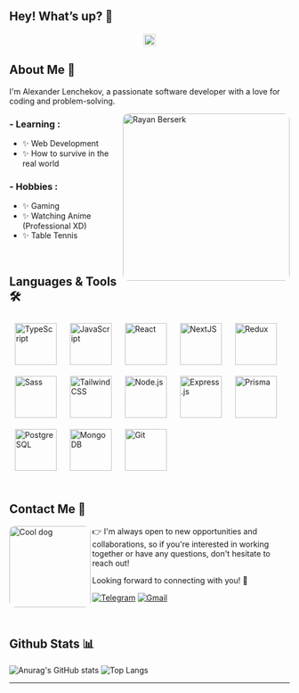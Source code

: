 ## Hey! What’s up? 👋

<div align="center">
<img src="https://i.pinimg.com/originals/4a/fc/9b/4afc9b072b54a7e23b750bccf5d941cc.gif" style='border: 4px solid #eee' />
</div>

## About Me 💬

I'm Alexander Lenchekov, a passionate software developer with a love for coding and problem-solving.

<img height="300" alt="Rayan Berserk"  src="https://i.pinimg.com/564x/54/ef/c2/54efc256367e97a78be750e2ed903f0c.jpg" align="right" style='border-radius: 10px;'>

### - Learning :

- ✨ Web Development
- ✨ How to survive in the real world

### - Hobbies :

- ✨ Gaming
- ✨ Watching Anime (Professional XD)
- ✨ Table Tennis

<br/>

## Languages & Tools 🛠

<div align="left">
<a href="https://www.typescriptlang.org/" target="_blank"><img style="margin: 10px" src="https://profilinator.rishav.dev/skills-assets/typescript-original.svg" alt="TypeScript" height="75" /></a>
<a href="https://www.javascript.com/" target="_blank"><img style="margin: 10px" src="https://profilinator.rishav.dev/skills-assets/javascript-original.svg" alt="JavaScript" height="75" /></a>
<a href="https://reactjs.org/" target="_blank"><img style="margin: 10px" src="https://profilinator.rishav.dev/skills-assets/react-original-wordmark.svg" alt="React" height="75" /></a>
<a href="https://nextjs.org/" target="_blank"><img style="margin: 10px" src="https://profilinator.rishav.dev/skills-assets/nextjs.png" alt="NextJS" height="75" /></a>
<a href="https://redux.js.org/" target="_blank"><img style="margin: 10px" src="https://profilinator.rishav.dev/skills-assets/redux-original.svg" alt="Redux" height="75" /></a> 
<a href="https://sass-lang.com/" target="_blank"><img style="margin: 10px" src="https://profilinator.rishav.dev/skills-assets/sass-original.svg" alt="Sass" height="75" /></a>
<a href="https://www.tailwindcss.com/" target="_blank"><img style="margin: 10px" src="https://profilinator.rishav.dev/skills-assets/tailwindcss.svg" alt="Tailwind CSS" height="75" /></a>
<a href="https://nodejs.org/" target="_blank"><img style="margin: 10px" src="https://profilinator.rishav.dev/skills-assets/nodejs-original-wordmark.svg" alt="Node.js" height="75" /></a>
<a href="https://expressjs.com/" target="_blank"><img style="margin: 10px" src="https://profilinator.rishav.dev/skills-assets/express-original-wordmark.svg" alt="Express.js" height="75" /></a>
<a href="https://www.prisma.io/" target="_blank"><img style="margin: 10px" src="https://profilinator.rishav.dev/skills-assets/prisma.png" alt="Prisma" height="75" /></a>
<a href="https://www.postgresql.org/" target="_blank"><img style="margin: 10px" src="https://profilinator.rishav.dev/skills-assets/postgresql-original-wordmark.svg" alt="PostgreSQL" height="75" /></a>
<a href="https://www.mongodb.com/" target="_blank"><img style="margin: 10px" src="https://profilinator.rishav.dev/skills-assets/mongodb-original-wordmark.svg" alt="MongoDB" height="75" /></a>
<a href="https://github.com/" target="_blank"><img style="margin: 10px" src="https://profilinator.rishav.dev/skills-assets/git-scm-icon.svg" alt="Git" height="75" /></a>
</div>
<br/>

## Contact Me 🤝

<img width="146" alt="Cool dog" align="left" src="https://i.pinimg.com/564x/e3/73/98/e3739866d8f6edf3062f8b239c82ccc2.jpg" style='border-radius: 10px'>

👉 I'm always open to new opportunities and collaborations, so if you're interested in working together or have any questions, don't hesitate to reach out!

Looking forward to connecting with you! 🚀

[![Telegram](https://img.shields.io/badge/Telegram-2CA5E0?style=for-the-badge&logo=telegram&logoColor=white)](https://t.me/xx_alex_lllenchenkov_xx)
[![Gmail](https://img.shields.io/badge/Gmail-D14836?style=for-the-badge&logo=gmail&logoColor=white)](lenchekov.a.d@gmail.com)

<br/>

## Github Stats 📊

![Anurag's GitHub stats](https://github-readme-stats.vercel.app/api?username=AlexxLen&show_icons=true&hide_rank=true&hide_title=true&theme=transparent)
![Top Langs](https://github-readme-stats.vercel.app/api/top-langs/?username=AlexxLen&layout=compact&theme=transparent)

---
